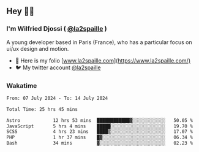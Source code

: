 ## Hey 👋🏾
### I'm Wilfried Djossi ( <a href="https://twitter.com/la2spaille/" target="_blank">@la2spaille</a> )
A young developer based in Paris (France), who has a particular focus on ui/ux design and motion.

- 🎨 Here is my folio [www.la2spaille.com](https://www.la2spaille.com/)
- 🐦 My twitter account [@la2spaille](https://twitter.com/la2spaille/)

### Wakatime
<!--START_SECTION:waka-->

```txt
From: 07 July 2024 - To: 14 July 2024

Total Time: 25 hrs 45 mins

Astro            12 hrs 53 mins  ████████████▓░░░░░░░░░░░░   50.05 %
JavaScript       5 hrs 4 mins    █████░░░░░░░░░░░░░░░░░░░░   19.70 %
SCSS             4 hrs 23 mins   ████▒░░░░░░░░░░░░░░░░░░░░   17.07 %
PHP              1 hr 37 mins    █▓░░░░░░░░░░░░░░░░░░░░░░░   06.34 %
Bash             34 mins         ▓░░░░░░░░░░░░░░░░░░░░░░░░   02.23 %
```

<!--END_SECTION:waka-->
<!--
**la2spaille/la2spaille** is a ✨ _special_ ✨ repository because its `README.md` (this file) appears on your GitHub profile.

Here are some ideas to get you started:

- 🔭 I’m currently working on ...
- 🌱 I’m currently learning ...
- 👯 I’m looking to collaborate on ...
- 🤔 I’m looking for help with ...
- 💬 Ask me about ...
- 📫 How to reach me: ...
- 😄 Pronouns: ...
- ⚡ Fun fact: ...
-->
